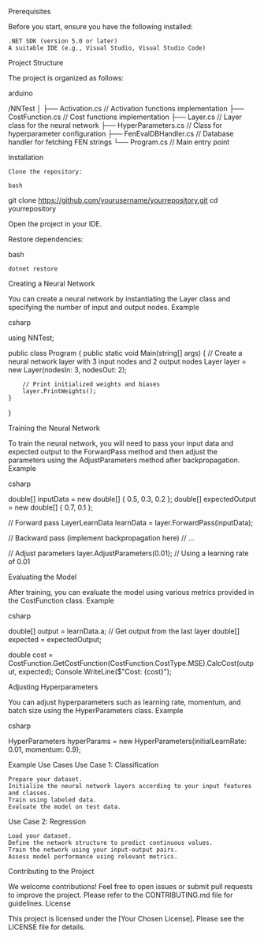 Prerequisites

Before you start, ensure you have the following installed:

    .NET SDK (version 5.0 or later)
    A suitable IDE (e.g., Visual Studio, Visual Studio Code)

Project Structure

The project is organized as follows:

arduino

/NNTest
│
├── Activation.cs         // Activation functions implementation
├── CostFunction.cs       // Cost functions implementation
├── Layer.cs              // Layer class for the neural network
├── HyperParameters.cs     // Class for hyperparameter configuration
├── FenEvalDBHandler.cs    // Database handler for fetching FEN strings
└── Program.cs            // Main entry point

Installation

    Clone the repository:

    bash

git clone https://github.com/yourusername/yourrepository.git
cd yourrepository

Open the project in your IDE.

Restore dependencies:

bash

    dotnet restore

Creating a Neural Network

You can create a neural network by instantiating the Layer class and specifying the number of input and output nodes.
Example

csharp

using NNTest;

public class Program
{
    public static void Main(string[] args)
    {
        // Create a neural network layer with 3 input nodes and 2 output nodes
        Layer layer = new Layer(nodesIn: 3, nodesOut: 2);
        
        // Print initialized weights and biases
        layer.PrintWeights();
    }
}

Training the Neural Network

To train the neural network, you will need to pass your input data and expected output to the ForwardPass method and then adjust the parameters using the AdjustParameters method after backpropagation.
Example

csharp

double[] inputData = new double[] { 0.5, 0.3, 0.2 };
double[] expectedOutput = new double[] { 0.7, 0.1 };

// Forward pass
LayerLearnData learnData = layer.ForwardPass(inputData);

// Backward pass (implement backpropagation here)
// ...

// Adjust parameters
layer.AdjustParameters(0.01); // Using a learning rate of 0.01

Evaluating the Model

After training, you can evaluate the model using various metrics provided in the CostFunction class.
Example

csharp

double[] output = learnData.a; // Get output from the last layer
double[] expected = expectedOutput;

double cost = CostFunction.GetCostFunction(CostFunction.CostType.MSE).CalcCost(output, expected);
Console.WriteLine($"Cost: {cost}");

Adjusting Hyperparameters

You can adjust hyperparameters such as learning rate, momentum, and batch size using the HyperParameters class.
Example

csharp

HyperParameters hyperParams = new HyperParameters(initialLearnRate: 0.01, momentum: 0.9);

Example Use Cases
Use Case 1: Classification

    Prepare your dataset.
    Initialize the neural network layers according to your input features and classes.
    Train using labeled data.
    Evaluate the model on test data.

Use Case 2: Regression

    Load your dataset.
    Define the network structure to predict continuous values.
    Train the network using your input-output pairs.
    Assess model performance using relevant metrics.

Contributing to the Project

We welcome contributions! Feel free to open issues or submit pull requests to improve the project. Please refer to the CONTRIBUTING.md file for guidelines.
License

This project is licensed under the [Your Chosen License]. Please see the LICENSE file for details.
